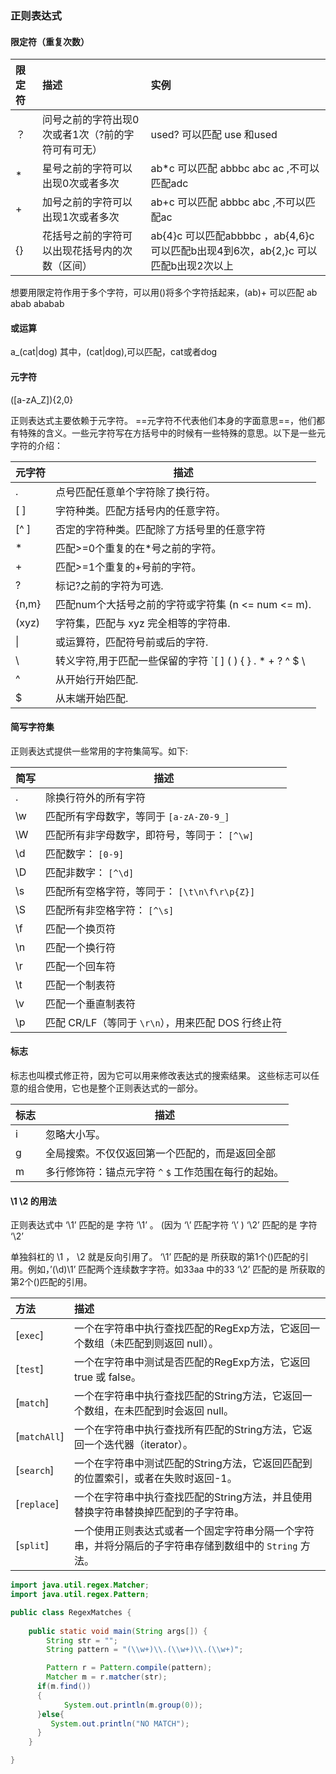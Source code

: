 ### 正则表达式

#### 	限定符（重复次数）

| 限定符 | 描述                                              | 实例                                                         |
| :----- | :------------------------------------------------ | :----------------------------------------------------------- |
| ？     | 问号之前的字符出现0次或者1次（?前的字符可有可无） | used?  可以匹配 use  和used                                  |
| *      | 星号之前的字符可以出现0次或者多次                 | ab*c  可以匹配 abbbc  abc  ac  ,不可以匹配adc                |
| +      | 加号之前的字符可以出现1次或者多次                 | ab+c 可以匹配 abbbc abc ,不可以匹配ac                        |
| {}     | 花括号之前的字符可以出现花括号内的次数（区间）    | ab{4}c 可以匹配abbbbc ，ab{4,6}c 可以匹配b出现4到6次，ab{2,}c 可以匹配b出现2次以上 |

想要用限定符作用于多个字符，可以用()将多个字符括起来，(ab)+ 可以匹配 ab abab ababab

#### 	或运算

a_(cat|dog) 其中，(cat|dog),可以匹配，cat或者dog

#### 	元字符

([a-zA_Z]){2,0}

正则表达式主要依赖于元字符。 ==元字符不代表他们本身的字面意思==，他们都有特殊的含义。一些元字符写在方括号中的时候有一些特殊的意思。以下是一些元字符的介绍：

| 元字符 | 描述                                                         |
| ------ | ------------------------------------------------------------ |
| .      | 点号匹配任意单个字符除了换行符。                             |
| [ ]    | 字符种类。匹配方括号内的任意字符。                           |
| [^ ]   | 否定的字符种类。匹配除了方括号里的任意字符                   |
| *      | 匹配>=0个重复的在*号之前的字符。                             |
| +      | 匹配>=1个重复的+号前的字符。                                 |
| ?      | 标记?之前的字符为可选.                                       |
| {n,m}  | 匹配num个大括号之前的字符或字符集 (n <= num <= m).           |
| (xyz)  | 字符集，匹配与 xyz 完全相等的字符串.                         |
| \|     | 或运算符，匹配符号前或后的字符.                              |
| \      | 转义字符,用于匹配一些保留的字符 `[ ] ( ) { } . * + ? ^ $ \ |` |
| ^      | 从开始行开始匹配.                                            |
| $      | 从末端开始匹配.                                              |

#### 	简写字符集

正则表达式提供一些常用的字符集简写。如下:

| 简写 | 描述                                               |
| ---- | -------------------------------------------------- |
| .    | 除换行符外的所有字符                               |
| \w   | 匹配所有字母数字，等同于 `[a-zA-Z0-9_]`            |
| \W   | 匹配所有非字母数字，即符号，等同于： `[^\w]`       |
| \d   | 匹配数字： `[0-9]`                                 |
| \D   | 匹配非数字： `[^\d]`                               |
| \s   | 匹配所有空格字符，等同于： `[\t\n\f\r\p{Z}]`       |
| \S   | 匹配所有非空格字符： `[^\s]`                       |
| \f   | 匹配一个换页符                                     |
| \n   | 匹配一个换行符                                     |
| \r   | 匹配一个回车符                                     |
| \t   | 匹配一个制表符                                     |
| \v   | 匹配一个垂直制表符                                 |
| \p   | 匹配 CR/LF（等同于 `\r\n`），用来匹配 DOS 行终止符 |

#### 	标志

标志也叫模式修正符，因为它可以用来修改表达式的搜索结果。 这些标志可以任意的组合使用，它也是整个正则表达式的一部分。

| 标志 | 描述                                                  |
| ---- | ----------------------------------------------------- |
| i    | 忽略大小写。                                          |
| g    | 全局搜索。不仅仅返回第一个匹配的，而是返回全部        |
| m    | 多行修饰符：锚点元字符 `^` `$` 工作范围在每行的起始。 |



#### 	\1 \2 的用法

正则表达式中
‘\1’ 匹配的是 字符 ‘\1’ 。 (因为 ‘\’ 匹配字符 ‘\’ )
‘\2’ 匹配的是 字符 ‘\2’

单独斜杠的 \1 ， \2 就是反向引用了。
‘\1’ 匹配的是 所获取的第1个()匹配的引用。例如，’(\d)\1’ 匹配两个连续数字字符。如33aa 中的33
‘\2’ 匹配的是 所获取的第2个()匹配的引用。

| 方法         | 描述                                                         |
| :----------- | :----------------------------------------------------------- |
| [`exec`]     | 一个在字符串中执行查找匹配的RegExp方法，它返回一个数组（未匹配到则返回 null）。 |
| [`test`]     | 一个在字符串中测试是否匹配的RegExp方法，它返回 true 或 false。 |
| [`match`]    | 一个在字符串中执行查找匹配的String方法，它返回一个数组，在未匹配到时会返回 null。 |
| [`matchAll`] | 一个在字符串中执行查找所有匹配的String方法，它返回一个迭代器（iterator）。 |
| [`search`]   | 一个在字符串中测试匹配的String方法，它返回匹配到的位置索引，或者在失败时返回-1。 |
| [`replace`]  | 一个在字符串中执行查找匹配的String方法，并且使用替换字符串替换掉匹配到的子字符串。 |
| [`split`]    | 一个使用正则表达式或者一个固定字符串分隔一个字符串，并将分隔后的子字符串存储到数组中的 `String` 方法。 |

```java
import java.util.regex.Matcher;
import java.util.regex.Pattern;

public class RegexMatches {
	
	public static void main(String args[]) {
		String str = "";
		String pattern = "(\\w+)\\.(\\w+)\\.(\\w+)";

		Pattern r = Pattern.compile(pattern);
		Matcher m = r.matcher(str);
      if(m.find())
      {
			System.out.println(m.group(0));
      }else{
         System.out.println("NO MATCH");
      }
	}

}
```

